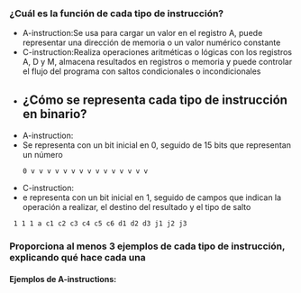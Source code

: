 ### ¿Cuál es la función de cada tipo de instrucción?
- A-instruction:Se usa para cargar un valor en el registro A, puede representar una dirección de memoria o un valor numérico constante
- C-instruction:Realiza operaciones aritméticas o lógicas con los registros A, D y M, almacena resultados en registros o memoria y puede controlar el flujo del programa con saltos condicionales o incondicionales
- ## ¿Cómo se representa cada tipo de instrucción en binario?
-  A-instruction:
  - Se representa con un bit inicial en 0, seguido de 15 bits que representan un número
    ```
    0 v v v v v v v v v v v v v v v
    ```
- C-instruction:
- e representa con un bit inicial en 1, seguido de campos que indican la operación a realizar, el destino del resultado y el tipo de salto
 ```
  1 1 1 a c1 c2 c3 c4 c5 c6 d1 d2 d3 j1 j2 j3
```
### Proporciona al menos 3 ejemplos de cada tipo de instrucción, explicando qué hace cada una
#### Ejemplos de A-instructions:

